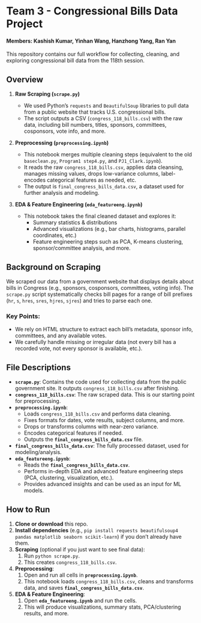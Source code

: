 # Team 3 - Congressional Bills Data Project
#### Members: Kashish Kumar, Yinhan Wang, Hanzhong Yang, Ran Yan
This repository contains our full workflow for collecting, cleaning, and exploring congressional bill data from the 118th session.

## Overview

1. **Raw Scraping (`scrape.py`)**  
   - We used Python’s `requests` and `BeautifulSoup` libraries to pull data from a public website that tracks U.S. congressional bills.
   - The script outputs a CSV (`congress_118_bills.csv`) with the raw data, including bill numbers, titles, sponsors, committees, cosponsors, vote info, and more.

2. **Preprocessing (`preprocessing.ipynb`)**  
   - This notebook merges multiple cleaning steps (equivalent to the old `baseclean.py`, `Program1 step4.py`, and `PJ1_Clark.ipynb`).
   - It reads the raw `congress_118_bills.csv`, applies data cleansing, manages missing values, drops low-variance columns, label-encodes categorical features as needed, etc.
   - The output is `final_congress_bills_data.csv`, a dataset used for further analysis and modeling.

3. **EDA & Feature Engineering (`eda_featureeng.ipynb`)**  
   - This notebook takes the final cleaned dataset and explores it:
     - Summary statistics & distributions
     - Advanced visualizations (e.g., bar charts, histograms, parallel coordinates, etc.)
     - Feature engineering steps such as PCA, K-means clustering, sponsor/committee analysis, and more.

## Background on Scraping
We scraped our data from a government website that displays details about bills in Congress (e.g., sponsors, cosponsors, committees, voting info). The `scrape.py` script systematically checks bill pages for a range of bill prefixes (`hr`, `s`, `hres`, `sres`, `hjres`, `sjres`) and tries to parse each one.  

### Key Points:
- We rely on HTML structure to extract each bill’s metadata, sponsor info, committees, and any available votes.  
- We carefully handle missing or irregular data (not every bill has a recorded vote, not every sponsor is available, etc.).

## File Descriptions

- **`scrape.py`**: Contains the code used for collecting data from the public government site. It outputs `congress_118_bills.csv` after finishing.  
- **`congress_118_bills.csv`**: The raw scraped data. This is our starting point for preprocessing.  
- **`preprocessing.ipynb`**:
  - Loads `congress_118_bills.csv` and performs data cleaning.
  - Fixes formats for dates, vote results, subject columns, and more.
  - Drops or transforms columns with near-zero variance.
  - Encodes categorical features if needed.
  - Outputs the **`final_congress_bills_data.csv`** file.  
- **`final_congress_bills_data.csv`**: The fully processed dataset, used for modeling/analysis.  
- **`eda_featureeng.ipynb`**:
  - Reads the **`final_congress_bills_data.csv`**.
  - Performs in-depth EDA and advanced feature engineering steps (PCA, clustering, visualization, etc.).
  - Provides advanced insights and can be used as an input for ML models.

## How to Run

1. **Clone or download** this repo.  
2. **Install dependencies** (e.g., `pip install requests beautifulsoup4 pandas matplotlib seaborn scikit-learn`) if you don’t already have them.  
3. **Scraping** (optional if you just want to see final data):
   1. Run `python scrape.py`.
   2. This creates `congress_118_bills.csv`.  
4. **Preprocessing**:  
   1. Open and run all cells in **`preprocessing.ipynb`**.  
   2. This notebook loads `congress_118_bills.csv`, cleans and transforms data, and saves **`final_congress_bills_data.csv`**.  
5. **EDA & Feature Engineering**:  
   1. Open **`eda_featureeng.ipynb`** and run the cells.  
   2. This will produce visualizations, summary stats, PCA/clustering results, and more.  
